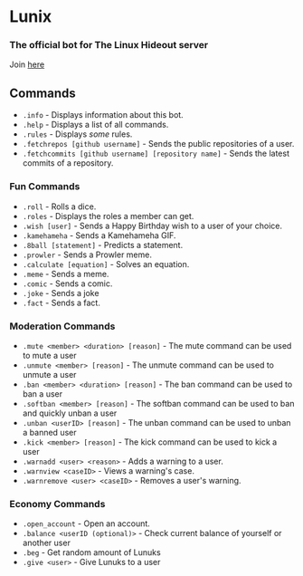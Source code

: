 # Lunix
### The official bot for The Linux Hideout server
Join [here](https://discord.com/invite/xHVECSnRZ4)

## Commands
- `.info` - Displays information about this bot.
- `.help` - Displays a list of all commands.
- `.rules` - Displays *some* rules.
- `.fetchrepos [github username]` - Sends the public repositories of a user.
- `.fetchcommits [github username] [repository name]` - Sends the latest commits of a repository.

### Fun Commands
- `.roll` - Rolls a dice.
- `.roles` - Displays the roles a member can get.
- `.wish [user]` - Sends a Happy Birthday wish to a user of your choice.
- `.kamehameha` - Sends a Kamehameha GIF.
- `.8ball [statement]` - Predicts a statement.
- `.prowler` - Sends a Prowler meme.
- `.calculate [equation]` - Solves an equation.
- `.meme` - Sends a meme.
- `.comic` - Sends a comic.
- `.joke` - Sends a joke
- `.fact` - Sends a fact.

### Moderation Commands
- `.mute <member> <duration> [reason]` - The mute command can be used to mute a user
- `.unmute <member> [reason]` - The unmute command can be used to unmute a user
- `.ban <member> <duration> [reason]` - The ban command can be used to ban a user
- `.softban <member> [reason]` - The softban command can be used to ban and quickly unban a user
- `.unban <userID> [reason]` - The unban command can be used to unban a banned user
- `.kick <member> [reason]` - The kick command can be used to kick a user
- `.warnadd <user> <reason>` - Adds a warning to a user.
- `.warnview <caseID>` - Views a warning's case.
- `.warnremove <user> <caseID>` - Removes a user's warning.

### Economy Commands
- `.open_account` - Open an account.
- `.balance <userID (optional)>` - Check current balance of yourself or another user
- `.beg` - Get random amount of Lunuks
- `.give <user>` - Give Lunuks to a user